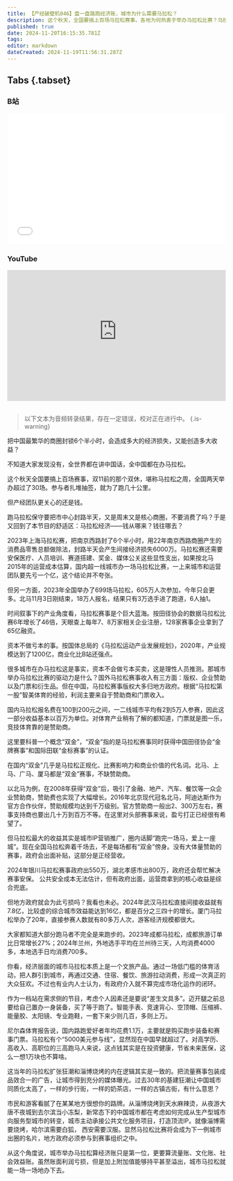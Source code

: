 ```yaml
---
title: 【产经破壁机046】盘一盘路跑经济账，城市为什么需要马拉松？
description: 这个秋天，全国要搞上百场马拉松赛事。各地为何热衷于举办马拉松比赛？马拉松经济，钱从哪来，钱往哪去？【产经破壁机046】
published: true
date: 2024-11-20T16:15:35.781Z
tags: 
editor: markdown
dateCreated: 2024-11-19T11:56:31.287Z
---
```


## Tabs {.tabset}
### B站
<div style="position: relative; padding: 30% 45%;">
<iframe style="position: absolute; width: 100%; height: 100%; left: 0; top: 0;" src="//player.bilibili.com/player.html?&bvid=BV号&page=1&as_wide=1&high_quality=1&danmaku=1&autoplay=0" scrolling="no" border="0" frameborder="no" framespacing="0" allowfullscreen="true"></iframe>
</div>

### YouTube
<div style="position: relative; padding: 30% 45%;">
<iframe style="position: absolute; top: 0; left: 0; width: 100%; height: 100%;" src="https://www.youtube-nocookie.com/embed/YouTubeVID" title="YouTube video player" frameborder="0" allow="accelerometer; autoplay; clipboard-write; encrypted-media; gyroscope; picture-in-picture" allowfullscreen></iframe>
</div>

## 

> 以下文本为音频转录结果，存在一定错误，校对正在进行中。
{.is-warning}

把中国最繁华的商圈封锁6个半小时，会造成多大的经济损失，又能创造多大收益？

不知道大家发现没有，全世界都在讲中国话，全中国都在办马拉松。

这个秋天全国要搞上百场赛事，双11前的那个双休，堪称马拉松之周，全国两天举办超过了30场。参与者扎堆抽签，就为了跑几十公里。

但产经团队更关心的还是钱。

跑马拉松保守要把市中心封路半天，又是周末又是核心商圈，不要消费了吗？于是又回到了本节目的舒适区：马拉松经济——钱从哪来？钱往哪去？

2023年上海马拉松赛，把南京西路封了6个半小时，用22年南京西路商圈产生的消费品零售总额做除法，封路半天会产生间接经济损失6000万。马拉松赛还需要安保医疗、人员培训、赛道搭建、奖金、媒体公关这些显性支出，如果按北马2015年的运营成本估算，国内超一线城市办一场马拉松比赛，一上来城市和运营团队要先亏一个亿，这个结论并不夸张。

但另一方面，2023年全国举办了699场马拉松，605万人次参加，今年只会更多。北马11月3日刚结束，18万人报名，结果只有3万选手进了跑道，6人抽1。

时间叙事下的产业角度看，马拉松赛事是个巨大蓝海。按田径协会的数据马拉松比赛6年增长了46倍，天眼查上每年7、8万家相关企业注册，128家赛事企业拿到了65亿融资。

资本不做亏本的事。按国体总局的《马拉松运动产业发展规划》，2020年，产业规模达到了1200亿，商业化比B站还强点。

很多城市在办马拉松这是事实，资本不会做亏本买卖，这是理性人员推测。那城市举办马拉松比赛的驱动力是什么？国外马拉松赛事收入有三方面：版权、企业赞助以及门票和衍生品。但在中国，马拉松赛事版权大多归地方政府。根据“马拉松第一股”智美体育的经验，利润主要来自于赞助商和门票收入。

国内马拉松报名费在100到200元之间，一二线城市平均有2到5万人参赛，因此这一部分收益基本以百万为单位。对体育产业稍有了解的都知道，门票就是图一乐，竞技体育靠的是赞助商。

这里要科普一个概念“双金”，“双金”指的是马拉松赛事同时获得中国田径协会“金牌赛事”和国际田联“金标赛事”的认证。

在国内“双金”几乎是马拉松正规化、比赛影响力和商业价值的代名词。北马、上马、广马、厦马都是“双金”赛事，不缺赞助商。

以北马为例，在2008年获得“双金”后，吸引了金融、地产、汽车、餐饮等一众企业赞助商，赞助费也实现了大幅增长。2016年北京现代冠名北马，阿迪达斯作为官方合作伙伴，赞助规模均达到千万级别。官方赞助商一般出2、300万左右，赛事支持商也要出几十万到百万不等。在这里对头部赛事来说，盈亏打正已经很有希望了。

但马拉松最大的收益其实是城市IP营销推广，圈内话脚“跑完一场马，爱上一座城”。现在全国马拉松奔着千场去，不是每场都有“双金”傍身。没有大体量赞助的赛事，政府会出面补贴，这部分是正经营收。

2024年银川马拉松赛事政府出550万，湖北孝感市出800万，政府还会帮忙解决赛事安保。
公共安全成本无法估计，但有政府出面，运营商拿到的核心收益是综合兜底。

但地方政府就会为此亏损吗？我看也未必。2024年武汉马拉松直接间接收益就有7.8亿，比较虚的综合城市效益能达到16亿，都是百分之三四十的增长。厦门马拉松举办了20年，直接参赛人数就有80多万人次，游客经济规模都很大。

大家都知道大部分跑马者不完全是来跑步的。2023年成都马拉松，成都旅游订单比日常增长27%；2024年兰州，外地选手平均在兰州待三天，人均消费4000多，本地选手日均消费700多。

你看，经济层面的城市马拉松本质上是一个文旅产品。通过一场低门槛的体育活动，把人群引到城市，再通过交通、住宿、餐饮、旅游拉动消费，形成一次真正的大众狂欢。不过也有业内人士认为，有政府介入就不算完成市场化运作的闭环。

作为一档站在需求侧的节目，考虑个人因素还是要说“差生文具多”。迈开腿之前总要给自己置办一身装备，买了等于跑了。智能手表、竞速背心、空顶帽、压缩裤、能量胶、太阳镜、专业跑鞋，一套下来少则几百，多则上万。

尼尔森体育报告说，国内路跑爱好者年均花费1.1万，主要就是购买跑步装备和赛事门票。马拉松有个“5000美元参与线”，显然现在中国早就超过了。对高学历、高收入、高职位的三高跑马人来说，这点钱其实是在投资健康，节省未来医保，这么一想1万块也不算啥。

这当年的马拉松扩张狂潮和淄博烧烤的内在逻辑其实是一致的。把流量赛事包装成品效合一的广告，让城市得到充分的媒体曝光。过去30年的基建狂潮让中国城市同质化太高了，一样的步行街，一样的奶茶店，一样的古镇古街，有什么意思？

市民和游客看腻了在某某地方很想你的路牌。从淄博烧烤到天水麻辣烫，从夜游大唐不夜城到去尔滨当小冻梨，新常态下的中国城市都在考虑如何完成从生产型城市向服务型城市的转变，城市主动承接公共文化服务项目，打造顶流IP。就像淄博需要烧烤，哈尔滨需要白狐，
西安需要汉服。显然马拉松比赛将会成为下一例城市出圈的名片，地方政府必须参与到赛事组织之中。

从这个角度说，城市举办马拉松算经济账只是第一位，更要算流量账、文化账、社会效益账。虽然账面利润亏损，但是加上附加值能够持平甚至溢出，城市马拉松就能一场一场地办下去。
